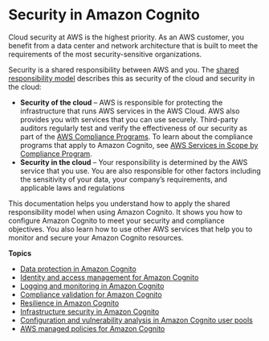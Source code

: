 # Security in Amazon Cognito<a name="security"></a>

Cloud security at AWS is the highest priority\. As an AWS customer, you benefit from a data center and network architecture that is built to meet the requirements of the most security\-sensitive organizations\.

Security is a shared responsibility between AWS and you\. The [shared responsibility model](http://aws.amazon.com/compliance/shared-responsibility-model/) describes this as security of the cloud and security in the cloud:
+ **Security of the cloud** – AWS is responsible for protecting the infrastructure that runs AWS services in the AWS Cloud\. AWS also provides you with services that you can use securely\. Third\-party auditors regularly test and verify the effectiveness of our security as part of the [AWS Compliance Programs](http://aws.amazon.com/compliance/programs/)\. To learn about the compliance programs that apply to Amazon Cognito, see [AWS Services in Scope by Compliance Program](http://aws.amazon.com/compliance/services-in-scope/)\.
+ **Security in the cloud** – Your responsibility is determined by the AWS service that you use\. You are also responsible for other factors including the sensitivity of your data, your company’s requirements, and applicable laws and regulations 

This documentation helps you understand how to apply the shared responsibility model when using Amazon Cognito\. It shows you how to configure Amazon Cognito to meet your security and compliance objectives\. You also learn how to use other AWS services that help you to monitor and secure your Amazon Cognito resources\.

**Topics**
+ [Data protection in Amazon Cognito](data-protection.md)
+ [Identity and access management for Amazon Cognito](security-iam.md)
+ [Logging and monitoring in Amazon Cognito](monitoring.md)
+ [Compliance validation for Amazon Cognito](compliance-validation.md)
+ [Resilience in Amazon Cognito](disaster-recovery-resiliency.md)
+ [Infrastructure security in Amazon Cognito](infrastructure-security.md)
+ [Configuration and vulnerability analysis in Amazon Cognito user pools](vulnerability-analysis-and-management.md)
+ [AWS managed policies for Amazon Cognito](security-iam-awsmanpol.md)
